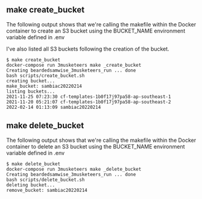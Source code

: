 ## make create_bucket

The following output shows that we're calling the makefile within the Docker container to create an S3 bucket using the BUCKET_NAME environment variable defined in .env

I've also listed all S3 buckets following the creation of the bucket.

```
$ make create_bucket
docker-compose run 3musketeers make _create_bucket
Creating beardedsamwise_3musketeers_run ... done
bash scripts/create_bucket.sh
creating bucket...
make_bucket: sambiac20220214
listing buckets...
2021-11-25 07:23:30 cf-templates-1b0f17j97pa58-ap-southeast-1
2021-11-20 05:21:07 cf-templates-1b0f17j97pa58-ap-southeast-2
2022-02-14 01:13:09 sambiac20220214
```

## make delete_bucket

The following output shows that we're calling the makefile within the Docker container to delete an S3 bucket using the BUCKET_NAME environment variable defined in .env

```
$ make delete_bucket
docker-compose run 3musketeers make _delete_bucket
Creating beardedsamwise_3musketeers_run ... done
bash scripts/delete_bucket.sh
deleting bucket...
remove_bucket: sambiac20220214
```